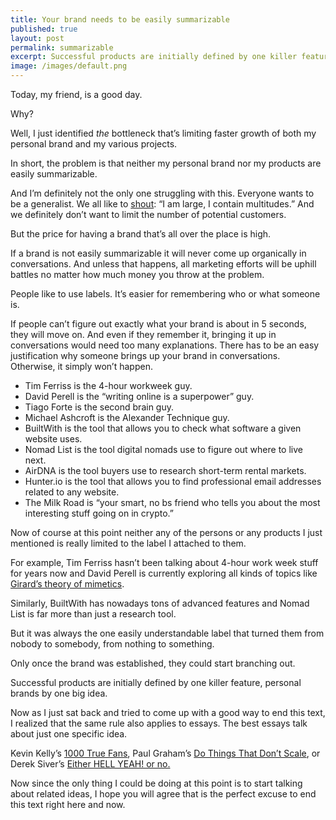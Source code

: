 ```yaml
---
title: Your brand needs to be easily summarizable
published: true
layout: post
permalink: summarizable
excerpt: Successful products are initially defined by one killer feature, personal brands by one big idea. 
image: /images/default.png
---
```



Today, my friend, is a good day.

Why?

Well, I just identified *the* bottleneck that’s limiting faster growth of both my personal brand and my various projects. 

In short, the problem is that neither my personal brand nor my products are easily summarizable. 

And I’m definitely not the only one struggling with this. Everyone wants to be a generalist. We all like to [shout](https://poets.org/poem/song-myself-51): “I am large, I contain multitudes.” And we definitely don’t want to limit the number of potential customers. 

But the price for having a brand that’s all over the place is high. 

If a brand is not easily summarizable it will never come up organically in conversations. And unless that happens, all marketing efforts will be uphill battles no matter how much money you throw at the problem. 

People like to use labels. It’s easier for remembering who  or what someone is.

If people can’t figure out exactly what your brand is about in 5 seconds, they will move on. And even if they remember it, bringing it up in conversations would need too many explanations. There has to be an easy justification why someone brings up your brand in conversations.  Otherwise, it simply won’t happen.

- Tim Ferriss is the 4-hour workweek guy.
- David Perell is the “writing online is a superpower” guy.
- Tiago Forte is the second brain guy.
- Michael Ashcroft is the Alexander Technique guy.
- BuiltWith is the tool that allows you to check what software a given website uses.
- Nomad List is the tool digital nomads use to figure out where to live next.
- AirDNA is the tool buyers use to research short-term rental markets.
- Hunter.io is the tool that allows you to find professional email addresses related to any website.
- The Milk Road is “your smart, no bs friend who tells you about the most interesting stuff going on in crypto.”

Now of course at this point neither any of the persons or any products I just mentioned is really limited to the label I attached to them. 

For example, Tim Ferriss hasn’t been talking about 4-hour work week stuff for years now and David Perell is currently exploring all kinds of topics like [Girard’s theory of mimetics](https://girardlectures.com). 

Similarly, BuiltWith has nowadays tons of advanced features and Nomad List is far more than just a research tool. 

But it was always the one easily understandable label that turned them from nobody to somebody, from nothing to something. 

Only once the brand was established, they could start branching out. 

Successful products are initially defined by one killer feature, personal brands by one big idea. 

Now as I just sat back and tried to come up with a good way to end this text, I realized that the same rule also applies to essays. The best essays talk about just one specific idea.

Kevin Kelly’s [1000 True Fans](https://kk.org/thetechnium/1000-true-fans/), Paul Graham’s [Do Things That Don’t Scale](http://www.paulgraham.com/ds.html), or Derek Siver’s [Either HELL YEAH! or no.](https://sive.rs/hellyeah)

Now since the only thing I could be doing at this point is to start talking about related ideas, I hope you will agree that is the perfect excuse to end this text right here and now.
